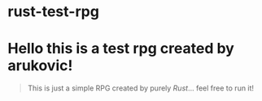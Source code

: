 # rust-test-rpg

# Hello this is a test rpg created by arukovic! 

> This is just a simple RPG created by purely *Rust*... feel free to run it!

